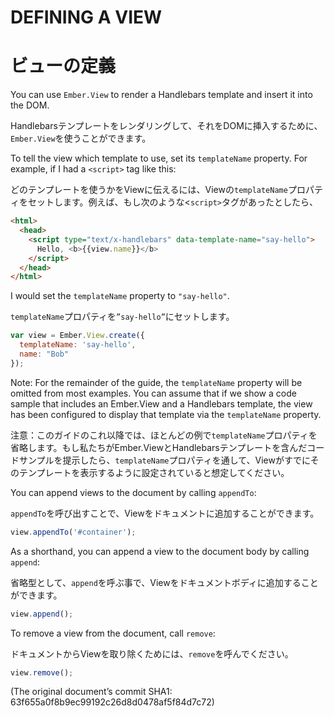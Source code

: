 # DEFINING A VIEW
# ビューの定義

You can use `Ember.View` to render a Handlebars template and insert it into the DOM.

Handlebarsテンプレートをレンダリングして、それをDOMに挿入するために、`Ember.View`を使うことができます。

To tell the view which template to use, set its `templateName` property. For example, if I had a `<script>` tag like this:

どのテンプレートを使うかをViewに伝えるには、Viewの`templateName`プロパティをセットします。例えば、もし次のような<`script>`タグがあったとしたら、

```html
<html>
  <head>
    <script type="text/x-handlebars" data-template-name="say-hello">
      Hello, <b>{{view.name}}</b>
    </script>
  </head>
</html>
```

I would set the `templateName` property to `"say-hello"`.

`templateName`プロパティを`”say-hello”`にセットします。

```javascript
var view = Ember.View.create({
  templateName: 'say-hello',
  name: "Bob"
});
```

Note: For the remainder of the guide, the `templateName` property will be omitted from most examples. You can assume that if we show a code sample that includes an Ember.View and a Handlebars template, the view has been configured to display that template via the `templateName` property.

注意：このガイドのこれ以降では、ほとんどの例で`templateName`プロパティを省略します。もし私たちがEmber.ViewとHandlebarsテンプレートを含んだコードサンプルを提示したら、`templateName`プロパティを通して、Viewがすでにそのテンプレートを表示するように設定されていると想定してください。

You can append views to the document by calling `appendTo`:

`appendTo`を呼び出すことで、Viewをドキュメントに追加することができます。

```javascript
view.appendTo('#container');
```

As a shorthand, you can append a view to the document body by calling `append`:

省略型として、`append`を呼ぶ事で、Viewをドキュメントボディに追加することができます。

```javascript
view.append();
```

To remove a view from the document, call `remove`:

ドキュメントからViewを取り除くためには、`remove`を呼んでください。

```javascript
view.remove();
```

(The original document’s commit SHA1: 63f655a0f8b9ec99192c26d8d0478af5f84d7c72)